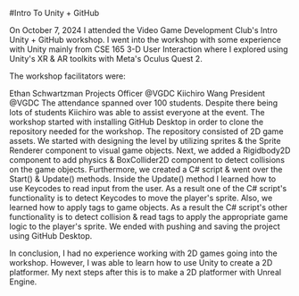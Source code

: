 #Intro To Unity + GitHub

On October 7, 2024 I attended the Video Game Development Club's Intro Unity + GitHub workshop. I went into the workshop with some experience with Unity mainly from CSE 165 3-D User Interaction where I explored using Unity's XR & AR toolkits with Meta's Oculus Quest 2.

The workshop facilitators were:

Ethan Schwartzman Projects Officer @VGDC
Kiichiro Wang President @VGDC The attendance spanned over 100 students. Despite there being lots of students Kiichiro was able to assist everyone at the event.
The workshop started with installing GitHub Desktop in order to clone the repository needed for the workshop. The repository consisted of 2D game assets. We started with designing the level by utilizing sprites & the Sprite Renderer component to visual game objects. Next, we added a Rigidbody2D component to add physics & BoxCollider2D component to detect collisions on the game objects. Furthermore, we created a C# script & went over the Start() & Update() methods. Inside the Update() method I learned how to use Keycodes to read input from the user. As a result one of the C# script's functionality is to detect Keycodes to move the player's sprite. Also, we learned how to apply tags to game objects. As a result the C# script's other functionality is to detect collision & read tags to apply the appropriate game logic to the player's sprite. We ended with pushing and saving the project using GitHub Desktop.

In conclusion, I had no experience working with 2D games going into the workshop. However, I was able to learn how to use Unity to create a 2D platformer. My next steps after this is to make a 2D platformer with Unreal Engine.
